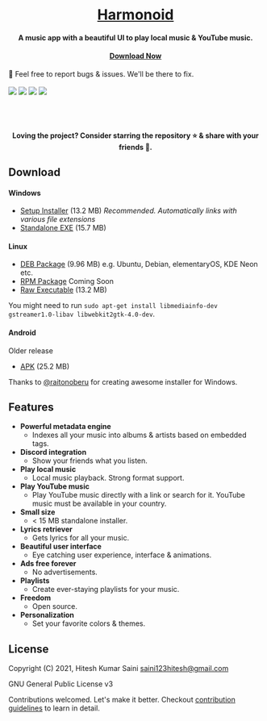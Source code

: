 <h1 align="center"><a href="https://github.com/alexmercerind/harmonoid">Harmonoid</a></h1>
<h4 align="center">A music app with a beautiful UI to play local music & YouTube music.</h4>

<h4 align="center"><a href='#download'>Download Now</a></h4>

🏁 Feel free to report bugs & issues. We'll be there to fix.
<br></br>
![](https://github.com/harmonoid/harmonoid/blob/assets/linux_0.jpg)
![](https://github.com/harmonoid/harmonoid/blob/assets/linux_1.jpg)
![](https://github.com/harmonoid/harmonoid/blob/assets/windows-1.jpg)
![](https://github.com/harmonoid/harmonoid/blob/assets/windows-2.jpg)


<br></br>

<h4  align="center">Loving the project? Consider starring the repository ⭐ & share with your friends 💜.</h4>

## Download

#### **Windows**

- [Setup Installer](https://github.com/harmonoid/harmonoid/releases/download/v0.1.3/harmonoid-windows-setup.zip) (13.2 MB) _Recommended. Automatically links with various file extensions_
- [Standalone EXE](https://github.com/harmonoid/harmonoid/releases/download/v0.1.3/harmonoid-windows-exe.zip) (15.7 MB)

#### **Linux**

- [DEB Package](https://github.com/harmonoid/harmonoid/releases/download/v0.1.3/harmonoid-linux-debian.deb) (9.96 MB) e.g. Ubuntu, Debian, elementaryOS, KDE Neon etc.
- [RPM Package](#) Coming Soon
- [Raw Executable](https://github.com/harmonoid/harmonoid/releases/download/v0.1.3/harmonoid-windows-setup.exe) (13.2 MB)

You might need to run `sudo apt-get install libmediainfo-dev gstreamer1.0-libav libwebkit2gtk-4.0-dev`.

#### **Android**

Older release

- [APK](https://github.com/harmonoid/harmonoid/releases/download/v0.0.8/harmonoid-v0.0.8.apk) (25.2 MB)

Thanks to [@raitonoberu](https://github.com/raitonoberu) for creating awesome installer for Windows.


## Features

- **Powerful metadata engine**
  - Indexes all your music into albums & artists based on embedded tags.
- **Discord integration**
  - Show your friends what you listen.
- **Play local music**
  - Local music playback. Strong format support.
- **Play YouTube music**
  - Play YouTube music directly with a link or search for it. YouTube music must be available in your country.
- **Small size**
  - < 15 MB standalone installer.
- **Lyrics retriever**
  - Gets lyrics for all your music.
- **Beautiful user interface**
  - Eye catching user experience, interface & animations.
- **Ads free forever**
  - No advertisements.
- **Playlists**
  - Create ever-staying playlists for your music.
- **Freedom**
  - Open source.
- **Personalization**
  - Set your favorite colors & themes.

## License

Copyright (C) 2021, Hitesh Kumar Saini <saini123hitesh@gmail.com>

GNU General Public License v3

Contributions welcomed. Let's make it better.
Checkout [contribution guidelines](https://github.com/harmonoid/harmonoid/blob/master/CONTRIBUTING.md) to learn in detail.
